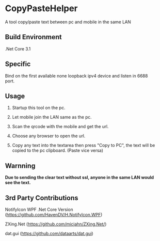 # CopyPasteHelper
A tool copy/paste text between pc and mobile in the same LAN 

## Build Environment
.Net Core 3.1

## Specific
Bind on the first available none loopback ipv4 device and listen in 6688 port.

## Usage

1. Startup this tool on the pc.

2. Let mobile join the LAN same as the pc.

3. Scan the qrcode with the mobile and get the url. 

4. Choose any browser to open the url.

5. Copy any text into the textarea then press "Copy to PC", the text will be copied to the pc clipboard. (Paste vice versa) 

## **Warnning**

**Due to sending the clear text without ssl, anyone in the same LAN would see the text.**

## 3rd Party Contributions

NotifyIcon WPF .Net Core Version (https://github.com/HavenDV/H.NotifyIcon.WPF)

ZXing.Net (https://github.com/micjahn/ZXing.Net/)

dat.gui (https://github.com/dataarts/dat.gui)
